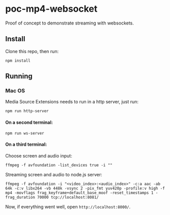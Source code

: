 # poc-mp4-websocket

Proof of concept to demonstrate streaming with websockets.

## Install

Clone this repo, then run:

`npm install`

## Running

### Mac OS

Media Source Extensions needs to run in a http server, just run:

`npm run http-server`

#### On a second terminal:

`npm run ws-server`

#### On a third terminal:

Choose screen and audio input:

`ffmpeg -f avfoundation -list_devices true -i ""`

Streaming screen and audio to node.js server:

`ffmpeg -f avfoundation -i "<video_index>:<audio_index>" -c:a aac -ab 64k -c:v libx264 -vb 448k -vsync 2 -pix_fmt yuv420p -profile:v high -f mp4 -movflags frag_keyframe+default_base_moof -reset_timestamps 1 -frag_duration 70000 tcp://localhost:8081/`

Now, if everything went well, open `http://localhost:8000/`.
